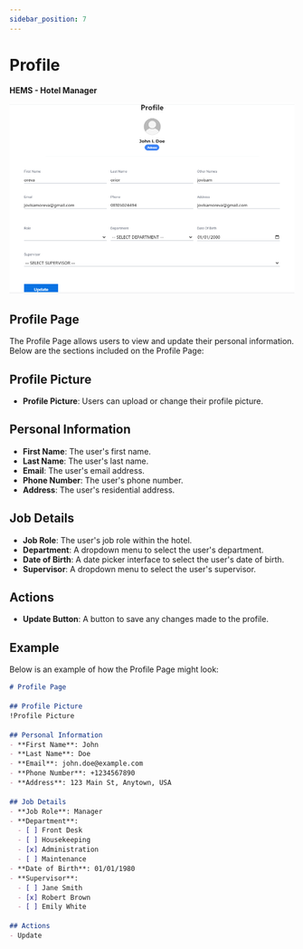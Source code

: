 ```yaml
---
sidebar_position: 7
---
```


# Profile

**HEMS - Hotel Manager**

![HEMS Registration](../../static/img/profile.png "HEMS Registration")

## Profile Page

The Profile Page allows users to view and update their personal information. Below are the sections included on the Profile Page:

## Profile Picture
- **Profile Picture**: Users can upload or change their profile picture.

## Personal Information
- **First Name**: The user's first name.
- **Last Name**: The user's last name.
- **Email**: The user's email address.
- **Phone Number**: The user's phone number.
- **Address**: The user's residential address.

## Job Details
- **Job Role**: The user's job role within the hotel.
- **Department**: A dropdown menu to select the user's department.
- **Date of Birth**: A date picker interface to select the user's date of birth.
- **Supervisor**: A dropdown menu to select the user's supervisor.

## Actions
- **Update Button**: A button to save any changes made to the profile.

## Example
Below is an example of how the Profile Page might look:

```markdown
# Profile Page

## Profile Picture
!Profile Picture

## Personal Information
- **First Name**: John
- **Last Name**: Doe
- **Email**: john.doe@example.com
- **Phone Number**: +1234567890
- **Address**: 123 Main St, Anytown, USA

## Job Details
- **Job Role**: Manager
- **Department**: 
  - [ ] Front Desk
  - [ ] Housekeeping
  - [x] Administration
  - [ ] Maintenance
- **Date of Birth**: 01/01/1980
- **Supervisor**: 
  - [ ] Jane Smith
  - [x] Robert Brown
  - [ ] Emily White

## Actions
- Update
